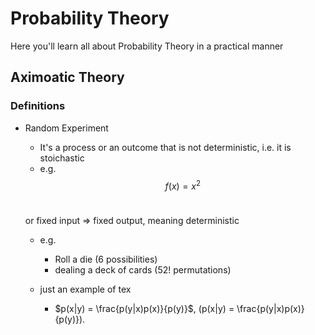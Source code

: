 # Probability Theory

Here you'll learn all about Probability Theory in a practical manner

## Aximoatic Theory

### Definitions

* Random Experiment
    - It's a process or an outcome that is not deterministic, i.e. it is stoichastic
    - e.g. $$f(x) = x^{2}$$ <br>

    or fixed input => fixed output, meaning deterministic
    - e.g. 
        - Roll a die (6 possibilities)
        - dealing a deck of cards (52! permutations)

    - just an example of tex
        - $p(x|y) = \frac{p(y|x)p(x)}{p(y)}$, \(p(x|y) = \frac{p(y|x)p(x)}{p(y)}\).
